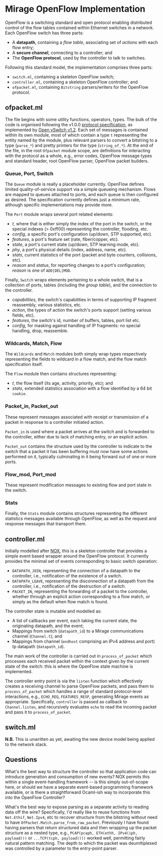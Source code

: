 Mirage OpenFlow Implementation
==============================

OpenFlow is a switching standard and open protocol  enabling
distributed control of the flow tables contained within Ethernet
switches in a network. Each OpenFlow switch has three parts: 

+ A **datapath**, containing a *flow table*, associating set of
  *actions* with each flow entry;
+ A **secure channel**, connecting to a controller; and
+ The **OpenFlow protocol**, used by the controller to talk to
  switches.

Following this standard model, the implementation comprises three parts: 

+ `switch.ml`, containing a skeleton OpenFlow switch;
+ `controller.ml`, containing a skeleton OpenFlow controller; and
+ `ofpacket.ml`, containing `Bitstring` parsers/writers for the
  OpenFlow protocol.

ofpacket.ml
-----------

The file begins with some utility functions, operators, types.  The
bulk of the code is organised following the v1.0.0
[protocol specification][of-1.0], as implemented by
[Open vSwitch v1.2][ovs-1.2].  Each set of messages is contained
within its own module, most of which contain a type `t` representing
the entity named by the module, plus relevant parsers to convert a
bitstring to a type (`parse_*`) and pretty printers for the type
(`string_of_*`).  At the end of the file, in the root `Ofpacket`
module scope, are definitions for interacting with the protocol as a
whole, e.g., error codes, OpenFlow message types and standard header,
root OpenFlow parser, OpenFlow packet builders. 

### Queue, Port, Switch

The `Queue` module is really a placeholder currently.  OpenFlow
defines limited quality-of-service support via a simple queueing
mechanism.  Flows are mapped to queues attached to ports, and each
queue is then configured as desired.  The specification currently
defines just a minimum rate, although specific implementations may
provide more.

The `Port` module wraps several port related elements:

+ _t_, where that is either simply the index of the port in the
  switch, or the special indexes (> 0xff00) representing the
  controller, flooding, etc.
+ _config_, a specific port's configuration (up/down, STP
  supported, etc).
+ _features_, a port's feature set (rate, fiber/copper,
  etc).
+ _state_, a port's current state (up/down, STP learning mode, etc).
+ _phy_, a port's physical details (index, address, name, etc).
+ _stats_, current statistics  of the port (packet and byte counters,
  collisions, etc).
+ _reason_ and _status_, for reporting changes to a port's
  configuration; _reason_ is one of `ADD|DEL|MOD`.
  
Finally, `Switch` wraps elements pertaining to a whole switch, that is
a collection of ports, tables (including the _group table_), and the
connection to the controller.

+ _capabilities_, the switch's capabilities in terms of supporting IP
  fragment reassembly, various statistics, etc.
+ _action_, the types of action the switch's ports support (setting
  various fields, etc).
+ _features_, the switch's id, number of buffers, tables, port list etc.
+ _config_, for masking against handling of IP fragments: no special
  handling, drop, reassemble.

### Wildcards, Match, Flow

The `Wildcards` and `Match` modules both simply wrap types
respectively representing the fields to wildcard in a flow match, and
the flow match specification itself.

The `Flow` module then contains structures representing:

+ _t_, the flow itself (its age, activity, priority, etc); and
+ _stats_, extended statistics association with a flow identified by a
  64 bit  `cookie`.

### Packet_in, Packet_out

These represent messages associated with receipt or transmission of a
packet in response to a controller initiated action.

`Packet_in` is used where a packet arrives at the switch and is
forwarded to the controller, either due to lack of matching entry, or
an explicit action.

`Packet_out` contains the structure used by the controller to indicate
to the switch that a packet it has been buffering must now have some
actions performed on it, typically culminating in it being forward out
of one or more ports.

### Flow_mod, Port_mod

These represent modification messages to existing flow and port state
in the switch.

### Stats
    
Finally, the `Stats` module contains structures representing the
different statistics messages available through OpenFlow, as well as
the request and response messages that transport them. 

[of-1.0]: http://www.openflow.org/documents/openflow-spec-v1.0.0.pdf
[of-1.1]: http://www.openflow.org/documents/openflow-spec-v1.1.0.pdf
[ovs-1.2]: http://openvswitch.org/releases/openvswitch-1.2.2.tar.gz

controller.ml
-------------

Initially modelled after [NOX][], this is a skeleton controller
that provides a simple event based wrapper around the OpenFlow
protocol.  It currently provides the minimal set of  events
corresponding to basic switch operation:

+ `DATAPATH_JOIN`, representing the connection of a datapath  to the
  controller, i.e., notification of the existence of a switch.
+ `DATAPATH_LEAVE`, representing the disconnection of a datapath from
  the controller, i.e., notification of the destruction of a switch.
+ `PACKET_IN`, representing the forwarding of a packet to the
  controller, whether through an explicit action corresponding to a
  flow match, or simply as the default when flow match is found.
  
The controller state is mutable and modelled as:

+ A list of callbacks per event, each taking the current state, the
  originating datapath, and the event;
+ Mappings from switch (`datapath_id`) to a Mirage communications
  channel (`Channel.t`); and 
+ Mappings from channel (`endhost` comprising an IPv4 address and
  port) tp datapath (`datapath_id`).
  
The main work of the controller is carried out in `process_of_packet`
which processes each received packet within the context given by the
current state of the switch: this is where the OpenFlow state machine
is implemented.  

The controller entry point is via the `listen` function which
effectively creates a receiving channel to parse OpenFlow packets, and
pass them to `process_of_packet` which handles a range of standard
protocol-level interactions, e.g., `ECHO_REQ`, `FEATURES_RESP`,
generating Mirage events as appropriate.  Specifically, `controller`
is passed as callback to `Channel.listen`, and recursively evaluates
`echo` to read the incoming packet and pass it to
`process_of_packet`. 

[nox]: http://noxrepo.org/


switch.ml
---------

__N.B.__ This is unwritten as yet, awaiting the new device model being
applied to the network stack.


Questions
---------

What's the best way to structure the controller so that application
code can introduce generation and consumption of new events?  NOX
permits this within a single event-handling framework -- is this
simply out-of-scope here, or should we have a separate event-based
programming framework available, or is there a straightforward
Ocaml-ish way to incorporate this into the OpenFlow Controller?

What's the best way to expose parsing as a separate activity to
reading data off the wire?  Specifically, I'd really like to reuse
functions from `Net.Ethif`, `Net.Ipv4`, etc to recover structure from
the bitstring without need to have
`OfPacket.Match.parse_from_raw_packet`.  Previously I have found
having parsers that return structured data and then wrapping up the
packet structure as a nested type, e.g., `PCAP(pcaph, ETH(ethh,
IPv4(iph, payload)))` or `...TCP(tcph, payload))))` worked well,
permitting fairly natural pattern matching.  The depth to which the
packet was deumltiplexed was controlled by a parameter to the
entry-point parser. 

